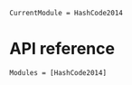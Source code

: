 ```@meta
CurrentModule = HashCode2014
```

# API reference

```@autodocs
Modules = [HashCode2014]
```
